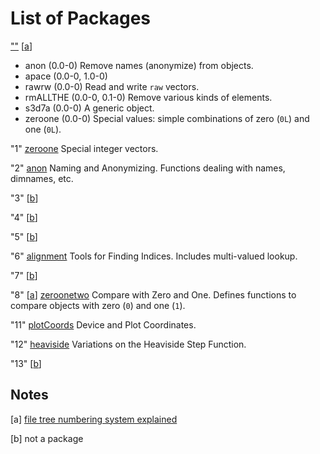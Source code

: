 List of Packages
================

[""](../../../0) \[[a](#Notes)\]

- anon (0.0-0) Remove names (anonymize) from objects.
- apace (0.0-0, 1.0-0)
- rawrw (0.0-0) Read and write `raw` vectors.
- rmALLTHE (0.0-0, 0.1-0) Remove various kinds of elements.
- s3d7a (0.0-0) A generic object.
- zeroone (0.0-0) Special values: simple combinations of zero (`0L`) and one (`0L`).

"1" [zeroone](../../../1/0) Special integer vectors.

"2" [anon](../../../2/0) Naming and Anonymizing. Functions dealing with names, dimnames, etc.

"3" \[[b](#Notes)\]

"4" \[[b](#Notes)\]

"5" \[[b](#Notes)\]

"6" [alignment](../../../6/0) Tools for Finding Indices. Includes multi-valued lookup.

"7" \[[b](#Notes)\]

"8" \[[a](#Notes)\] [zeroonetwo](../../../8/0) Compare with Zero and One. Defines functions to compare objects with zero (`0`) and one (`1`).

"11" [plotCoords](../../../1/1/0) Device and Plot Coordinates.

"12" [heaviside](../../../1/2/0) Variations on the Heaviside Step Function.

"13" \[[b](#Notes)\]

Notes
-----

<a name="Notes">
  
\[a\] [file tree numbering system explained](./numbers.md)

\[b\] not a package

